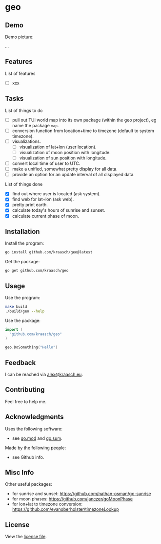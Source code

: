 
# geo

## Demo

Demo picture:

...

<!--
<p align="center">
<img src="./resources/example.png" width="300"/>
</p>
-->

## Features

List of features

  - [ ] xxx

## Tasks

List of things to do

  - [ ] pull out TUI world map into its own package (within the geo project), eg name the package `map`.
  - [ ] conversion function from location+time to timezone (default to system timezone).
  - [ ] visualizations.
    - [ ] visualization of lat+lon (user location).
    - [ ] visualization of moon position with longitude.
    - [ ] visualization of sun position with longitude.
  - [ ] convert local time of user to UTC.
  - [ ] make a unified, somewhat pretty display for all data.
  - [ ] provide an option for an update interval of all displayed data.

List of things done

  - [X] find out where user is located (ask system).
  - [X] find web for lat+lon (ask web).
  - [X] pretty print earth.
  - [X] calculate today's hours of sunrise and sunset.
  - [X] calculate current phase of moon.

## Installation

Install the program:

```bash
go install github.com/kraasch/geo@latest
```

Get the package:

```bash
go get github.com/kraasch/geo
```

## Usage

Use the program:

```bash
make build
./build/geo --help
```

Use the package:

```go
import (
  "github.com/kraasch/geo"
)

geo.DoSomething("Hello")
```

## Feedback

I can be reached via [alex@kraasch.eu](mailto:alex@kraasch.eu).

## Contributing

Feel free to help me.

## Acknowledgments

Uses the following software:

  - see [go.mod](./go.mod) and [go.sum](./go.sum).

Made by the following people:

  - see Github info.

## Misc Info

Other useful packages:

  - for sunrise and sunset: https://github.com/nathan-osman/go-sunrise
  - for moon phases: https://github.com/janczer/goMoonPhase
  - for lon+lat to timezone conversion: https://github.com/evanoberholster/timezoneLookup

## License

View the [license file](./LICENSE).

